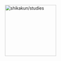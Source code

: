 <img width="170" alt="shikakun/studies" src="https://cloud.githubusercontent.com/assets/1396953/12606644/6f286c74-c512-11e5-9874-36dc10fcd519.png">
